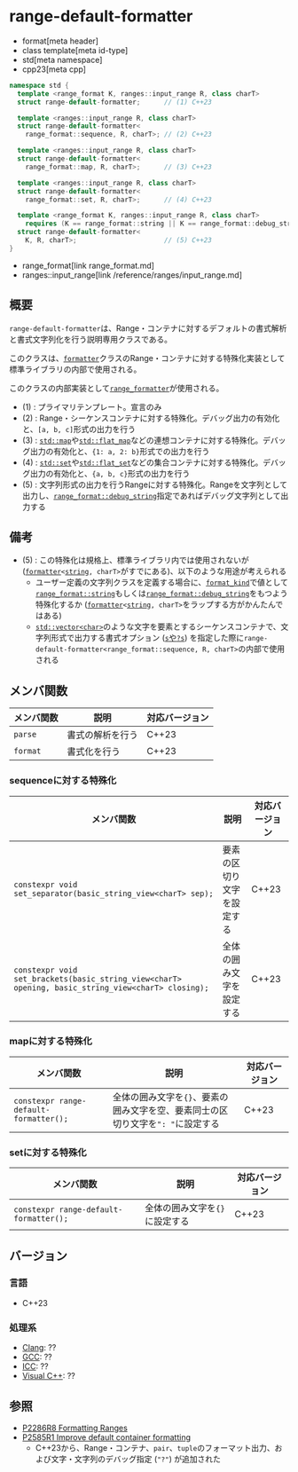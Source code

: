 # range-default-formatter
* format[meta header]
* class template[meta id-type]
* std[meta namespace]
* cpp23[meta cpp]

```cpp
namespace std {
  template <range_format K, ranges::input_range R, class charT>
  struct range-default-formatter;      // (1) C++23

  template <ranges::input_range R, class charT>
  struct range-default-formatter<
    range_format::sequence, R, charT>; // (2) C++23

  template <ranges::input_range R, class charT>
  struct range-default-formatter<
    range_format::map, R, charT>;      // (3) C++23

  template <ranges::input_range R, class charT>
  struct range-default-formatter<
    range_format::set, R, charT>;      // (4) C++23

  template <range_format K, ranges::input_range R, class charT>
    requires (K == range_format::string || K == range_format::debug_string)
  struct range-default-formatter<
    K, R, charT>;                      // (5) C++23
}
```
* range_format[link range_format.md]
* ranges::input_range[link /reference/ranges/input_range.md]

## 概要
`range-default-formatter`は、Range・コンテナに対するデフォルトの書式解析と書式文字列化を行う説明専用クラスである。

このクラスは、[`formatter`](formatter.md)クラスのRange・コンテナに対する特殊化実装として標準ライブラリの内部で使用される。

このクラスの内部実装として[`range_formatter`](range_formatter.md)が使用される。


- (1) : プライマリテンプレート。宣言のみ
- (2) : Range・シーケンスコンテナに対する特殊化。デバッグ出力の有効化と、`[a, b, c]`形式の出力を行う
- (3) : [`std::map`](/reference/map/map.md)や[`std::flat_map`](/reference/flat_map/flat_map.md.nolink)などの連想コンテナに対する特殊化。デバッグ出力の有効化と、`{1: a, 2: b}`形式での出力を行う
- (4) : [`std::set`](/reference/set/set.md)や[`std::flat_set`](/reference/flat_set/flat_set.md.nolink)などの集合コンテナに対する特殊化。デバッグ出力の有効化と、`{a, b, c}`形式の出力を行う
- (5) : 文字列形式の出力を行うRangeに対する特殊化。Rangeを文字列として出力し、[`range_format::debug_string`](range_format.md)指定であればデバッグ文字列として出力する


## 備考
- (5) : この特殊化は規格上、標準ライブラリ内では使用されないが ([`formatter`](formatter.md)`<`[`string`](/reference/string/basic_string.md)`, charT>`がすでにある)、以下のような用途が考えられる
    - ユーザー定義の文字列クラスを定義する場合に、[`format_kind`](format_kind.md)で値として[`range_format::string`](range_format.md)もしくは[`range_format::debug_string`](range_format.md)をもつよう特殊化するか ([`formatter`](formatter.md)`<`[`string`](/reference/string/basic_string.md)`, charT>`をラップする方がかんたんではある)
    - [`std::vector<char>`](/reference/vector/vector.md)のような文字を要素とするシーケンスコンテナで、文字列形式で出力する書式オプション ([`s`や`?s`](format.md#range-format-options)) を指定した際に`range-default-formatter<range_format::sequence, R, charT>`の内部で使用される


## メンバ関数

| メンバ関数 | 説明 | 対応バージョン |
|------------|------|----------------|
| `parse`    | 書式の解析を行う | C++23 |
| `format`   | 書式化を行う | C++23 |


### sequenceに対する特殊化

| メンバ関数 | 説明 | 対応バージョン |
|------------|------|----------------|
| `constexpr void set_separator(basic_string_view<charT> sep);` | 要素の区切り文字を設定する | C++23 |
| `constexpr void set_brackets(basic_string_view<charT> opening, basic_string_view<charT> closing);` | 全体の囲み文字を設定する | C++23 |


### mapに対する特殊化

| メンバ関数 | 説明 | 対応バージョン |
|------------|------|----------------|
| `constexpr range-default-formatter();` | 全体の囲み文字を`{}`、要素の囲み文字を空、要素同士の区切り文字を`": "`に設定する | C++23 |

### setに対する特殊化

| メンバ関数 | 説明 | 対応バージョン |
|------------|------|----------------|
| `constexpr range-default-formatter();` | 全体の囲み文字を`{}`に設定する | C++23 |


## バージョン
### 言語
- C++23

### 処理系
- [Clang](/implementation.md#clang): ??
- [GCC](/implementation.md#gcc): ??
- [ICC](/implementation.md#icc): ??
- [Visual C++](/implementation.md#visual_cpp): ??


## 参照
- [P2286R8 Formatting Ranges](https://www.open-std.org/jtc1/sc22/wg21/docs/papers/2022/p2286r8.html)
- [P2585R1 Improve default container formatting](https://www.open-std.org/jtc1/sc22/wg21/docs/papers/2022/p2585r1.html)
    - C++23から、Range・コンテナ、`pair`、`tuple`のフォーマット出力、および文字・文字列のデバッグ指定 (`"?"`) が追加された
